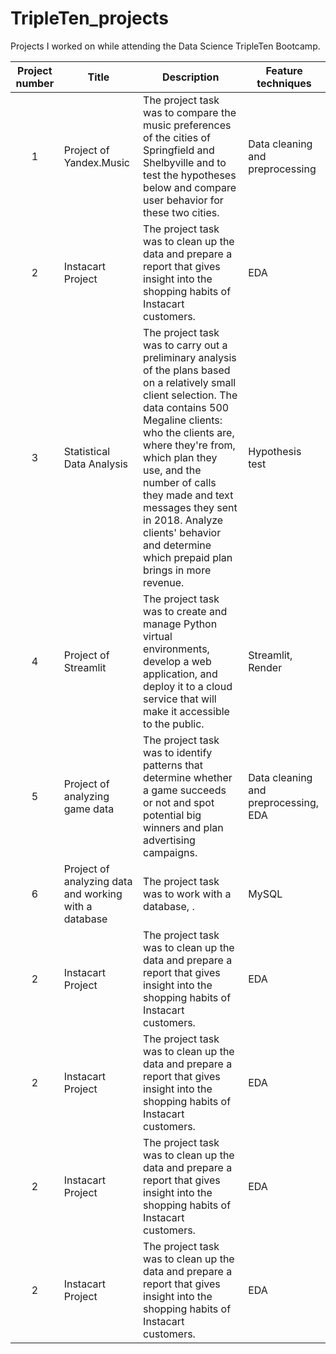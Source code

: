 # TripleTen_projects

Projects I worked on while attending the Data Science TripleTen Bootcamp.


| Project number | Title | Description | Feature techniques |
| :-----------: | ----------- |----------- | -------------|
| 1 | Project of Yandex.Music| The project task was to compare the music preferences of the cities of Springfield and Shelbyville and to test the hypotheses below and compare user behavior for these two cities. | Data cleaning and preprocessing |
| 2 | Instacart Project | The project task was to clean up the data and prepare a report that gives insight into the shopping habits of Instacart customers. | EDA |
| 3 | Statistical Data Analysis | The project task was to carry out a preliminary analysis of the plans based on a relatively small client selection. The data contains 500 Megaline clients: who the clients are, where they're from, which plan they use, and the number of calls they made and text messages they sent in 2018. Analyze clients' behavior and determine which prepaid plan brings in more revenue.| Hypothesis test |
| 4 | Project of Streamlit | The project task was to create and manage Python virtual environments, develop a web application, and deploy it to a cloud service that will make it accessible to the public. | Streamlit, Render |
| 5 | Project of analyzing game data | The project task was to identify patterns that determine whether a game succeeds or not and spot potential big winners and plan advertising campaigns. | Data cleaning and preprocessing, EDA |
| 6 | Project of analyzing data and working with a database | The project task was to work with a database, . | MySQL |
| 2 | Instacart Project | The project task was to clean up the data and prepare a report that gives insight into the shopping habits of Instacart customers. | EDA |
| 2 | Instacart Project | The project task was to clean up the data and prepare a report that gives insight into the shopping habits of Instacart customers. | EDA |
| 2 | Instacart Project | The project task was to clean up the data and prepare a report that gives insight into the shopping habits of Instacart customers. | EDA |
| 2 | Instacart Project | The project task was to clean up the data and prepare a report that gives insight into the shopping habits of Instacart customers. | EDA |
